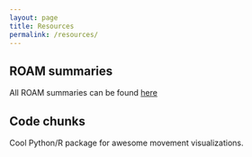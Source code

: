 ```yaml
---
layout: page
title: Resources
permalink: /resources/
---
```


## ROAM summaries

All ROAM summaries can be found [here](https://github.com/ROAM-JCU/roam-summaries)

## Code chunks

Cool Python/R package for awesome movement visualizations.



